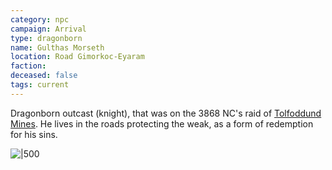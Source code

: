```yaml
---
category: npc
campaign: Arrival
type: dragonborn
name: Gulthas Morseth
location: Road Gimorkoc-Eyaram
faction: 
deceased: false
tags: current
---
```


Dragonborn outcast (knight), that was on the 3868 NC's raid of [Tolfoddund Mines](../locations/tfddMines.md). He lives in the roads protecting the weak, as a form of redemption for his sins.

![|500](https://i.imgur.com/yMB2fFR.png)
